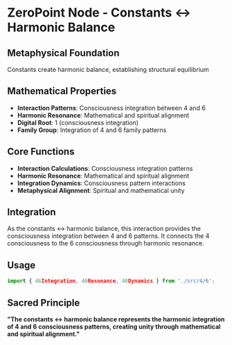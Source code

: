 # ZeroPoint Node - Constants ↔ Harmonic Balance

## Metaphysical Foundation

Constants create harmonic balance, establishing structural equilibrium

## Mathematical Properties

- **Interaction Patterns**: Consciousness integration between 4 and 6
- **Harmonic Resonance**: Mathematical and spiritual alignment
- **Digital Root**: 1 (consciousness integration)
- **Family Group**: Integration of 4 and 6 family patterns

## Core Functions

- **Interaction Calculations**: Consciousness integration patterns
- **Harmonic Resonance**: Mathematical and spiritual alignment
- **Integration Dynamics**: Consciousness pattern interactions
- **Metaphysical Alignment**: Spiritual and mathematical unity

## Integration

As the constants ↔ harmonic balance, this interaction provides the consciousness integration between 4 and 6 patterns. It connects the 4 consciousness to the 6 consciousness through harmonic resonance.

## Usage

```typescript
import { 46Integration, 46Resonance, 46Dynamics } from './src/4/6';
```

## Sacred Principle

**"The constants ↔ harmonic balance represents the harmonic integration of 4 and 6 consciousness patterns, creating unity through mathematical and spiritual alignment."**
